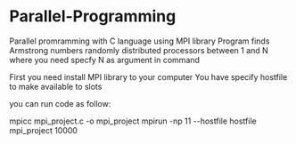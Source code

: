 # Parallel-Programming
Parallel promramming with C language using MPI library
Program finds Armstrong numbers randomly distributed processors
between 1 and N where you need specfy N as argument in command

First you need install MPI library to your computer
You have specify hostfile to make available to slots

you can run code as follow:

mpicc mpi_project.c -o mpi_project
mpirun -np 11 --hostfile hostfile mpi_project 10000
